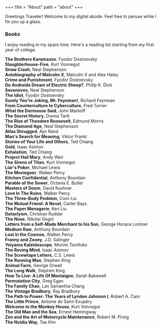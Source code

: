 +++
title = "About"
path = "about"
+++

Greetings Traveler! Welcome to my digital abode. Feel free to peruse while I fix you up a glass.

### Books

I enjoy reading in my spare time. Here's a reading list starting from my first year of college.

**The Brothers Karamazov**, Fyodor Dostoevsky \
**Slaughterhouse-Five**, Kurt Vonnegut \
**Snow Crash**, Neal Stephenson \
**Autobiography of Malcolm X**, Malcolm X and Alex Haley \
**Crime and Punishment**, Fyodor Dostoevsky \
**Do Androids Dream of Electric Sheep?**, Philip K. Dick \
**Seveneves**, Neal Stephenson \
**The Idiot**, Fyodor Dostoevsky \
**Surely You're Joking, Mr. Feynman!**, Richard Feynman \
**From Counterculture to Cyberculture**, Fred Turner \
**What the Dormouse Said**, John Markoff \
**The Secret History**, Donna Tartt \
**The Rise of Theodore Roosevelt**, Edmund Morris \
**The Diamond Age**, Neal Stephenson \
**Atlas Shrugged**, Ayn Rand \
**Man's Search for Meaning**, Viktor Frankl \
**Stories of Your Life and Others**, Ted Chiang \
**Gold**, Isaac Asimov \
**Exhalation**, Ted Chiang \
**Project Hail Mary**, Andy Weir \
**The Sirens of Titan**, Kurt Vonnegut \
**Liar's Poker**, Michael Lewis \
**The Moviegoer**, Walker Percy \
**Kitchen Confidential**, Anthony Bourdain \
**Parable of the Sower**, Octavia E. Butler \
**Masters of Doom**, David Kushner \
**Love In The Ruins**, Walker Percy \
**The Three-Body Problem**, Cixin Liu \
**The Mutual Friend: A Novel**, Carter Bays \
**The Paper Menagerie**, Ken Liu \
**Dataclysm**, Christian Rudder \
**The Nose**, Nikolai Gogol \
**Letters from a Self-Made Merchant to his Son**, George Horace Lorimer \
**Medium Raw**, Anthony Bourdain \
**Lost in the Cosmos**, Walker Percy \
**Franny and Zooey**, J.D. Salinger \
**Yoiyama Kaleidoscope**, Morimi Tomihiko \
**The Roving Mind**, Isaac Asimov \
**The Screwtape Letters**, C.S. Lewis \
**The Running Man**, Stephen King \
**Animal Farm**, George Orwell \
**The Long Walk**, Stephen King \
**How To Live: A Life Of Montaigne**, Sarah Bakewell \
**Permutation City**, Greg Egan \
**The Family Chao**, Lan Samantha Chang \
**The Vintage Bradbury**, Ray Bradbury \
**The Path to Power: The Years of Lyndon Johnson I**, Robert A. Caro \
**The Little Prince**, Antoine de Saint-Exupéry \
**Welcome to the Monkey House**, Kurt Vonnegut \
**The Old Man and the Sea**, Ernest Hemingway \
**Zen and the Art of Motorcycle Maintenance**, Robert M. Pirsig \
**The Nvidia Way**, Tae Kim

